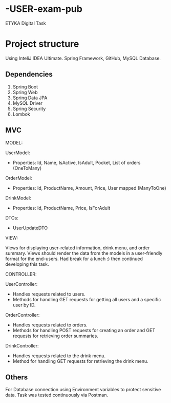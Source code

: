 # -USER-exam-pub
ETYKA Digital Task

# Project structure

Using InteliJ IDEA Ultimate. Spring Framework, GitHub, MySQL Database. 

## Dependencies

1) Spring Boot
2) Spring Web
3) Spring Data JPA
4) MySQL Driver
5) Spring Security
6) Lombok

## MVC

MODEL:

UserModel:
- Properties: Id, Name, IsActive, IsAdult, Pocket, List of orders (OneToMany)

OrderModel:
- Properties: Id, ProductName, Amount, Price, User mapped (ManyToOne)

DrinkModel:
- Properties: Id, ProductName, Price, IsForAdult

DTOs:
- UserUpdateDTO

VIEW:

Views for displaying user-related information, drink menu, and order summary.
Views should render the data from the models in a user-friendly format for the end-users.
Had break for a lunch :) then continued developing this task.

CONTROLLER:

UserController:
- Handles requests related to users.
- Methods for handling GET requests for getting all users and a specific user by ID.

OrderController:
- Handles requests related to orders.
- Methods for handling POST requests for creating an order and GET requests for retrieving order summaries.

DrinkController:
- Handles requests related to the drink menu.
- Method for handling GET requests for retrieving the drink menu.

## Others

For Database connection using Environment variables to protect sensitive data.
Task was tested continuously via Postman.
